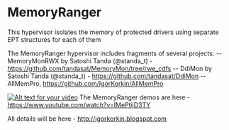 # MemoryRanger
This hypervisor isolates the memory of protected drivers using separate EPT structures for each of them

The MemoryRanger hypervisor includes fragments of several projects:
-- MemoryMonRWX by Satoshi Tanda (@standa_t) - https://github.com/tandasat/MemoryMon/tree/rwe_cdfs
-- DdiMon by Satoshi Tanda (@standa_t) - https://github.com/tandasat/DdiMon
-- AllMemPro, https://github.com/IgorKorkin/AllMemPro

[![Alt text for your video](https://img.youtube.com/vi/IMePtijD3TY/0.jpg)](http://www.youtube.com/watch?v=IMePtijD3TY)
The MemoryRanger demos are here - https://www.youtube.com/watch?v=IMePtijD3TY

All details will be here - http://igorkorkin.blogspot.com
